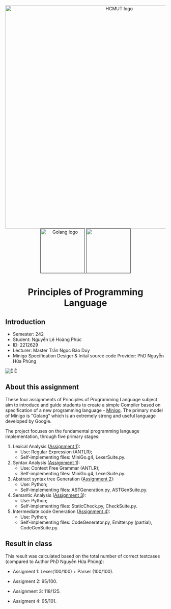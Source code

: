 <div  align="center">

<img  src="https://hcmut.edu.vn/img/nhanDienThuongHieu/bk_name_en.png"  alt="HCMUT logo"  width="700">

</div>

<div  align="center">

<a  href="">

<img  src="https://static.vecteezy.com/system/resources/previews/048/332/163/non_2x/python-3d-icon-transparent-background-free-png.png"  alt="Golang logo"  width="140"  height="140">

</a>

<a  href="">

<img  src="https://static-00.iconduck.com/assets.00/file-type-antlr-icon-1024x1023-79rcs87c.png"  width="140"  height="140">

</a>

<h1  align="center">Principles of Programming Language</h1>

</div>

## Introduction

- Semester: 242
- Student: Nguyễn Lê Hoàng Phúc
- ID: 2212629
- Lecturer: Master Trần Ngọc Bảo Duy
- Minigo Specification Desiger & Inital source code Provider: PhD Nguyễn Hứa Phùng

![Ê Ê](https://media3.giphy.com/media/0jjALjfIMKeuGjyI22/200w.gif?cid=6c09b952e24dp2bli4t4dgbz3hyi0j615qctqhi6jyn50dex&ep=v1_gifs_search&rid=200w.gif&ct=g)

## About this assignment

These four assignments of Principles of Programming Language subject aim to introduce and guide students to create a simple Compiler based on specification of a new programming language - [Minigo](specifications/MiniGo_Specification.pdf). The primary model of Minigo is "Golang" which is an extremely strong and useful language developed by Google.

The project focuses on the fundamental programming language implementation, through five primary stages:

1. Lexical Analysis ([Assignment 1](assignment1/initial)):
    - Use: Regular Expression (ANTLR);
    - Self-implementing files: MiniGo.g4, LexerSuite.py.
2. Syntax Analysis ([Assignment 1](assignment1/initial)):
    - Use: Context Free Grammar (ANTLR);
    - Self-implementing files: MiniGo.g4, LexerSuite.py.
3. Abstract syntax tree Generation ([Assignment 2](assignment2/initial)):
    - Use: Python;
    - Self-implementing files: ASTGeneration.py, ASTGenSuite.py.
4. Semantic Analysis ([Assignment 3](assignment3/initial)):
    - Use: Python;
    - Self-implementing files: StaticCheck.py, CheckSuite.py.
5. Intermediate code Generation ([Assignment 4](assignment4/initial)):
    - Use: Python;
    - Self-implementing files: CodeGenerator.py, Emitter.py (partial), CodeGenSuite.py.


## Result in class

This result was calculated based on the total number of correct testcases (compared to Author PhD Nguyễn Hứa Phùng):

- Assigment 1: Lexer(100/100) + Parser (100/100).

- Assigment 2: 95/100.

- Assignment 3: 118/125.

- Assigment 4: 95/101.
